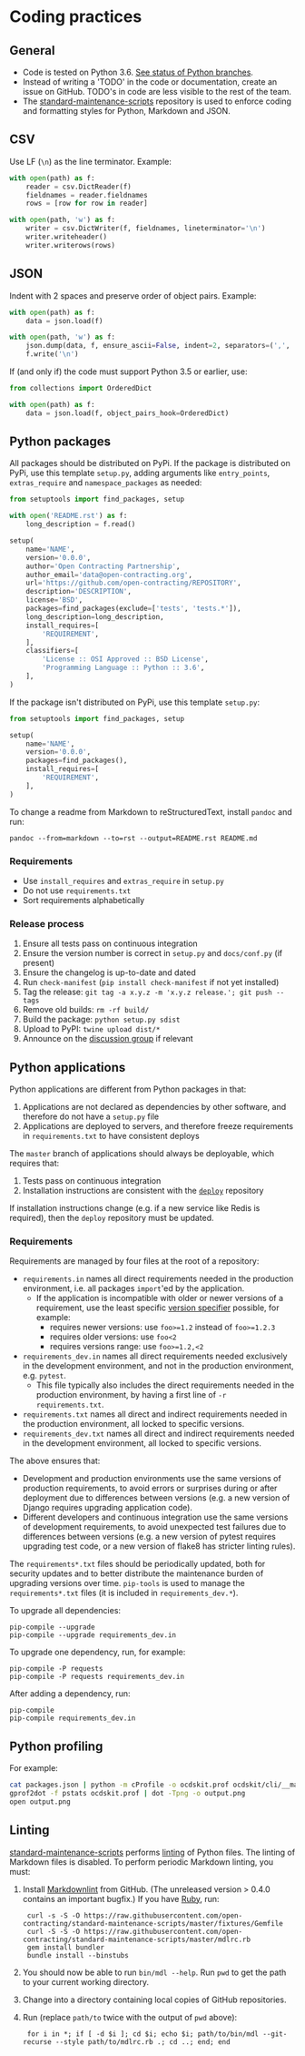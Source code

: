 # Coding practices

## General

* Code is tested on Python 3.6. [See status of Python branches](https://devguide.python.org/#branchstatus).
* Instead of writing a 'TODO' in the code or documentation, create an issue on GitHub. TODO's in code are less visible to the rest of the team.
* The [standard-maintenance-scripts](https://github.com/open-contracting/standard-maintenance-scripts) repository is used to enforce coding and formatting styles for Python, Markdown and JSON.

## CSV

Use LF (`\n`) as the line terminator. Example:

```python
with open(path) as f:
    reader = csv.DictReader(f)
    fieldnames = reader.fieldnames
    rows = [row for row in reader]

with open(path, 'w') as f:
    writer = csv.DictWriter(f, fieldnames, lineterminator='\n')
    writer.writeheader()
    writer.writerows(rows)
```

## JSON

Indent with 2 spaces and preserve order of object pairs. Example:

```python
with open(path) as f:
    data = json.load(f)

with open(path, 'w') as f:
    json.dump(data, f, ensure_ascii=False, indent=2, separators=(',', ': '))
    f.write('\n')
```

If (and only if) the code must support Python 3.5 or earlier, use:

```python
from collections import OrderedDict

with open(path) as f:
    data = json.load(f, object_pairs_hook=OrderedDict)
```

## Python packages

All packages should be distributed on PyPi. If the package is distributed on PyPi, use this template `setup.py`, adding arguments like `entry_points`, `extras_require` and `namespace_packages` as needed:

```python
from setuptools import find_packages, setup

with open('README.rst') as f:
    long_description = f.read()

setup(
    name='NAME',
    version='0.0.0',
    author='Open Contracting Partnership',
    author_email='data@open-contracting.org',
    url='https://github.com/open-contracting/REPOSITORY',
    description='DESCRIPTION',
    license='BSD',
    packages=find_packages(exclude=['tests', 'tests.*']),
    long_description=long_description,
    install_requires=[
        'REQUIREMENT',
    ],
    classifiers=[
        'License :: OSI Approved :: BSD License',
        'Programming Language :: Python :: 3.6',
    ],
)
```

If the package isn't distributed on PyPi, use this template `setup.py`:

```python
from setuptools import find_packages, setup

setup(
    name='NAME',
    version='0.0.0',
    packages=find_packages(),
    install_requires=[
        'REQUIREMENT',
    ],
)
```

To change a readme from Markdown to reStructuredText, install `pandoc` and run:

    pandoc --from=markdown --to=rst --output=README.rst README.md

### Requirements

* Use `install_requires` and `extras_require` in `setup.py`
* Do not use `requirements.txt`
* Sort requirements alphabetically

### Release process

1. Ensure all tests pass on continuous integration
1. Ensure the version number is correct in `setup.py` and `docs/conf.py` (if present)
1. Ensure the changelog is up-to-date and dated
1. Run `check-manifest` (`pip install check-manifest` if not yet installed)
1. Tag the release: `git tag -a x.y.z -m 'x.y.z release.'; git push --tags`
1. Remove old builds: `rm -rf build/`
1. Build the package: `python setup.py sdist`
1. Upload to PyPI: `twine upload dist/*`
1. Announce on the [discussion group](https://groups.google.com/a/open-contracting.org/forum/#!forum/standard-discuss) if relevant

## Python applications

Python applications are different from Python packages in that:

1. Applications are not declared as dependencies by other software, and therefore do not have a `setup.py` file
1. Applications are deployed to servers, and therefore freeze requirements in `requirements.txt` to have consistent deploys

The `master` branch of applications should always be deployable, which requires that:

1. Tests pass on continuous integration
1. Installation instructions are consistent with the [`deploy`](https://github.com/open-contracting/deploy) repository

If installation instructions change (e.g. if a new service like Redis is required), then the `deploy` repository must be updated.

### Requirements

Requirements are managed by four files at the root of a repository:

* `requirements.in` names all direct requirements needed in the production environment, i.e. all packages `import`'ed by the application.
  * If the application is incompatible with older or newer versions of a requirement, use the least specific [version specifier](https://www.python.org/dev/peps/pep-0440/#version-specifiers) possible, for example:
    * requires newer versions: use `foo>=1.2` instead of `foo>=1.2.3`
    * requires older versions: use `foo<2`
    * requires versions range: use `foo>=1.2,<2`
* `requirements_dev.in` names all direct requirements needed exclusively in the development environment, and not in the production environment, e.g. `pytest`.
    * This file typically also includes the direct requirements needed in the production environment, by having a first line of `-r requirements.txt`.
* `requirements.txt` names all direct and indirect requirements needed in the production environment, all locked to specific versions.
* `requirements_dev.txt` names all direct and indirect requirements needed in the development environment, all locked to specific versions.

The above ensures that:

* Development and production environments use the same versions of production requirements, to avoid errors or surprises during or after deployment due to differences between versions (e.g. a new version of Django requires upgrading application code).
* Different developers and continuous integration use the same versions of development requirements, to avoid unexpected test failures due to differences between versions (e.g. a new version of pytest requires upgrading test code, or a new version of flake8 has stricter linting rules).

The `requirements*.txt` files should be periodically updated, both for security updates and to better distribute the maintenance burden of upgrading versions over time. `pip-tools` is used to manage the `requirements*.txt` files (it is included in `requirements_dev.*`).

To upgrade all dependencies:

```shell
pip-compile --upgrade
pip-compile --upgrade requirements_dev.in
```

To upgrade one dependency, run, for example:

```shell
pip-compile -P requests
pip-compile -P requests requirements_dev.in
```

After adding a dependency, run:

```shell
pip-compile
pip-compile requirements_dev.in
```

## Python profiling

For example:

```bash
cat packages.json | python -m cProfile -o ocdskit.prof ocdskit/cli/__main__.py compile > /dev/null
gprof2dot -f pstats ocdskit.prof | dot -Tpng -o output.png
open output.png
```

## Linting

[standard-maintenance-scripts](https://github.com/open-contracting/standard-maintenance-scripts) performs [linting](https://github.com/open-contracting/standard-maintenance-scripts/blob/master/tests/script.sh) of Python files. The linting of Markdown files is disabled. To perform periodic Markdown linting, you must:

1. Install [Markdownlint](https://github.com/markdownlint/markdownlint) from GitHub. (The unreleased version > 0.4.0 contains an important bugfix.) If you have [Ruby](https://www.ruby-lang.org/en/downloads/), run:

        curl -s -S -O https://raw.githubusercontent.com/open-contracting/standard-maintenance-scripts/master/fixtures/Gemfile
        curl -S -S -O https://raw.githubusercontent.com/open-contracting/standard-maintenance-scripts/master/mdlrc.rb
        gem install bundler
        bundle install --binstubs

1. You should now be able to run `bin/mdl --help`. Run `pwd` to get the path to your current working directory.
1. Change into a directory containing local copies of GitHub repositories.
1. Run (replace `path/to` twice with the output of `pwd` above):

        for i in *; if [ -d $i ]; cd $i; echo $i; path/to/bin/mdl --git-recurse --style path/to/mdlrc.rb .; cd ..; end; end
